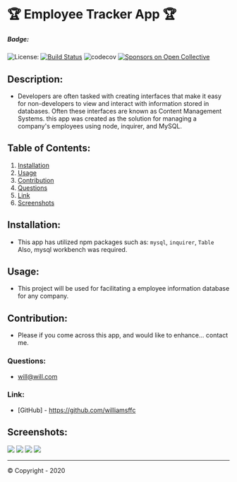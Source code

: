 
# 🏆 Employee Tracker App 🏆

##### **Badge:**
![License: ](https://img.shields.io/badge/License-MIT-green)
[![Build Status](https://travis-ci.org/validatorjs/validator.js.svg?branch=master)](https://travis-ci.org/validatorjs/validator.js)
![codecov](https://codecov.io/gh/validatorjs/validator.js/branch/master/graph/badge.svg)
[![Sponsors on Open Collective](https://opencollective.com/validatorjs/sponsors/badge.svg)](#sponsors)


## **Description:**
* Developers are often tasked with creating interfaces that make it easy for non-developers to view and interact with information stored in databases. Often these interfaces are known as Content Management Systems. this app was created as the solution for managing a company's employees using node, inquirer, and MySQL.

## **Table of Contents:**
1. [Installation](#installation)
2. [Usage](#usage)
3. [Contribution](#contribution)
4. [Questions](#questions)
5. [Link](#Link)
6. [Screenshots](#Screenshots)

## **Installation:**
* This app has utilized npm packages such as: 
```mysql```,
```inquirer```,
```Table``` 
Also, mysql workbench was required.

## **Usage:**
* This project will be used for facilitating a employee information database for any company.

## **Contribution:**
* Please if you come across this app, and would like to enhance... contact me.

### **Questions:**
* will@will.com

### **Link:**
* [GitHub] - https://github.com/williamsffc

## **Screenshots:**
<img src="Assets/Capture1.JPG">
<img src="Assets/Capture2.JPG">
<img src="Assets/Capture3.JPG">
<img src="Assets/Capture4.JPG">

-------------
© Copyright - 2020
